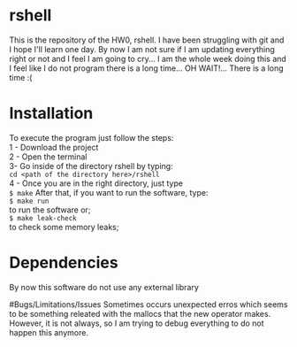 # rshell
This is the repository of the HW0, rshell. I have been struggling with git and I hope I'll learn one day. By now I am not sure if I am updating everything right or not and I feel I am going to cry... I am the whole week doing this and I feel like I do not program there is a long time... OH WAIT!... There is a long time :( 

# Installation
To execute the program just follow the steps:
<br>1 - Download the project
<br>2 - Open the terminal
<br>3- Go inside of the directory rshell by typing:
<br>`cd <path of the directory here>/rshell`
<br>4 - Once you are in the right directory, just type 
<br>`$ make` 
After that, if you want to run the software, type:
<br>`$ make run`
<br>to run the software or;
<br>`$ make leak-check`
<br>to check some memory leaks;

# Dependencies
By now this software do not use any external library 

#Bugs/Limitations/Issues
Sometimes occurs unexpected erros which seems to be something releated with the mallocs that the new operator makes. However, it is not always, so I am trying to debug everything to do not happen this anymore.


